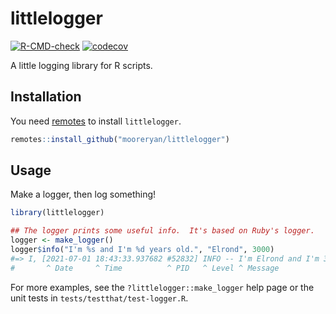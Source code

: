 # littlelogger

[![R-CMD-check](https://github.com/mooreryan/littlelogger/workflows/R-CMD-check/badge.svg)](https://github.com/mooreryan/littlelogger/actions) [![codecov](https://codecov.io/gh/mooreryan/littlelogger/branch/main/graph/badge.svg?token=RSGYTC86IK)](https://codecov.io/gh/mooreryan/littlelogger)


A little logging library for R scripts.

## Installation

You need [remotes](https://github.com/r-lib/remotes) to install `littlelogger`.

``` r
remotes::install_github("mooreryan/littlelogger")
```

## Usage

Make a logger, then log something!

``` r
library(littlelogger)

## The logger prints some useful info.  It's based on Ruby's logger.
logger <- make_logger()
logger$info("I'm %s and I'm %d years old.", "Elrond", 3000)
#=> I, [2021-07-01 18:43:33.937682 #52832] INFO -- I'm Elrond and I'm 3000 years old.
#       ^ Date     ^ Time          ^ PID   ^ Level ^ Message
```

For more examples, see the `?littlelogger::make_logger` help page or the unit tests in `tests/testthat/test-logger.R`.
